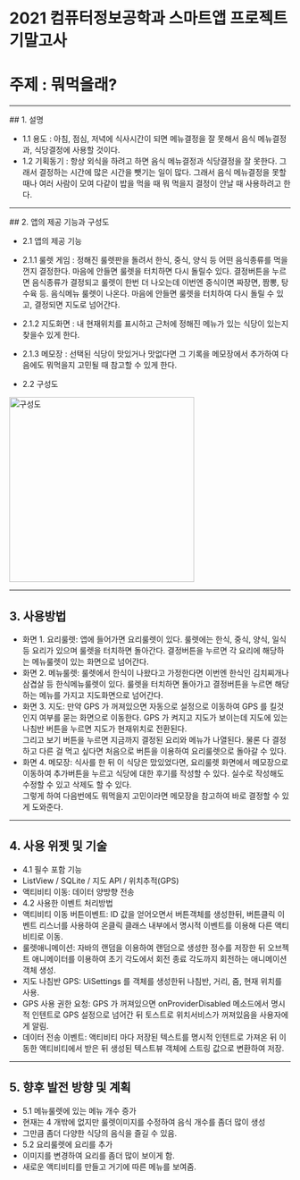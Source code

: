 # 2021 컴퓨터정보공학과 스마트앱 프로젝트 기말고사
# 주제 : 뭐먹을래?


<hr>
## 1. 설명

- 1.1 용도 : 아침, 점심, 저녁에 식사시간이 되면 메뉴결정을 잘 못해서 음식 메뉴결정과, 식당결정에 사용할 것이다.<br>
- 1.2 기획동기 : 항상 외식을 하려고 하면 음식 메뉴결정과 식당결정을 잘 못한다. 그래서 결정하는 시간에 많은 시간을 뺏기는 일이 많다. 그래서 음식 메뉴결정을 못할 때나 여러 사람이 모여 다같이 밥을 먹을 때 뭐 먹을지 결정이 안날 때 사용하려고 한다.<br>

<hr>
## 2. 앱의 제공 기능과 구성도

- 2.1 앱의 제공 기능<br>
- 2.1.1 룰렛 게임 : 정해진 룰렛판을 돌려서 한식, 중식, 양식 등 어떤 음식종류를 먹을껀지 결정한다. 마음에 안들면 룰렛을 터치하면 다시 돌릴수 있다. 결정버튼을 누르면 음식종류가 결정되고 룰렛이 한번 더 나오는데 이번엔 중식이면 짜장면, 짬뽕, 탕수육 등. 음식메뉴 룰렛이 나온다. 마음에 안들면 룰렛을 터치하여 다시 돌릴 수 있고, 결정되면 지도로 넘어간다.<br>
- 2.1.2 지도화면 : 내 현재위치를 표시하고 근처에 정해진 메뉴가 있는 식당이 있는지 찾을수 있게 한다.<br>
- 2.1.3 메모장 : 선택된 식당이 맛있거나 맛없다면 그 기록을 메모장에서 추가하여 다음에도 뭐먹을지 고민될 때 참고할 수 있게 한다.<br>

- 2.2 구성도
<img width="331" alt="구성도" src="https://github.com/user-attachments/assets/6320c273-256e-43b3-b127-0a67bd2c8ece">

<hr>

## 3. 사용방법
- 화면 1. 요리룰렛: 앱에 들어가면 요리룰렛이 있다. 룰렛에는 한식, 중식, 양식, 일식 등 요리가 있으며 룰렛을 터치하면 돌아간다. 결정버튼을 누르면 각 요리에 해당하는 메뉴룰렛이 있는 화면으로 넘어간다.<br>
- 화면 2. 메뉴룰렛: 룰렛에서 한식이 나왔다고 가정한다면 이번엔 한식인 김치찌개나 삼겹살 등 한식메뉴룰렛이 있다. 룰렛을 터치하면 돌아가고 결정버튼을 누르면 해당하는 메뉴를 가지고 지도화면으로 넘어간다.<br>
- 화면 3. 지도: 만약 GPS 가 꺼져있으면 자동으로 설정으로 이동하여 GPS 를 킬것인지 여부를 묻는 화면으로 이동한다. GPS 가 켜지고 지도가 보이는데 지도에 있는 나침반 버튼을 누르면 지도가 현재위치로 전환된다.<br>
그리고 보기 버튼을 누르면 지금까지 결정된 요리와 메뉴가 나열된다. 물론 다 결정하고 다른 걸 먹고 싶다면 처음으로 버튼을 이용하여 요리룰렛으로 돌아갈 수 있다.<br>
- 화면 4. 메모장: 식사를 한 뒤 이 식당은 맜있었다면, 요리룰렛 화면에서 메모장으로 이동하여 추가버튼을 누르고 식당에 대한 후기를 작성할 수 있다. 실수로 작성해도 수정할 수 있고 삭제도 할 수 있다. <br>
그렇게 하여 다음번에도 뭐먹을지 고민이라면 메모장을 참고하여 바로 결정할 수 있게 도와준다.<br>

<hr>

## 4. 사용 위젯 및 기술
- 4.1 필수 포함 기능<br>
- ListView / SQLite / 지도 API / 위치추적(GPS)<br>
- 액티비티 이동: 데이터 양방향 전송<br>
- 4.2 사용한 이벤트 처리방법<br>
- 액티비티 이동 버튼이벤트: ID 값을 얻어오면서 버튼객체를 생성한뒤, 버튼클릭 이벤트 리스너를 사용하여 온클릭 클래스 내부에서 명시적 이벤트를 이용해 다른 액티비티로 이동.<br>
- 룰렛애니메이션: 자바의 랜덤을 이용하여 랜덤으로 생성한 정수를 저장한 뒤 오브젝트 애니메이터를 이용하여 초기 각도에서 회전 종료 각도까지 회전하는 애니메이션 객체 생성.<br>
- 지도 나침반 GPS: UiSettings 를 객체를 생성한뒤 나침반, 거리, 줌, 현재 위치를 사용.<br>
- GPS 사용 권한 요청: GPS 가 꺼져있으면 onProviderDisabled 메소드에서 명시적 인텐트로 GPS 설정으로 넘어간 뒤 토스트로 위치서비스가 꺼져있음을 사용자에게 알림.<br>
- 데이터 전송 이벤트: 액티비티 마다 저장된 텍스트를 명시적 인텐트로 가져온 뒤 이동한 액티비티에서 받은 뒤 생성된 텍스트뷰 객체에 스트링 값으로 변환하여 저장.<br>

<hr>

## 5. 향후 발전 방향 및 계획
- 5.1 메뉴룰렛에 있는 메뉴 개수 증가<br>
- 현재는 4 개밖에 없지만 룰렛이미지를 수정하여 음식 개수를 좀더 많이 생성<br>
- 그만큼 좀더 다양한 식당의 음식을 즐길 수 있음.<br>
- 5.2 요리룰렛에 요리를 추가<br>
- 이미지를 변경하여 요리를 좀더 많이 보이게 함.<br>
- 새로운 액티비티를 만들고 거기에 따른 메뉴를 보여줌.

